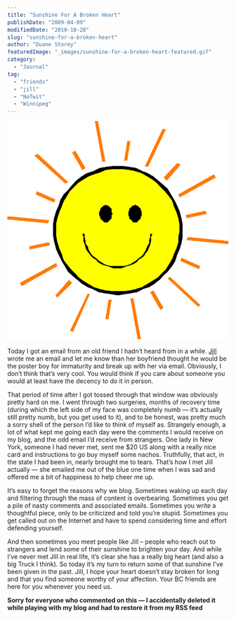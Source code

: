 ```yaml
---
title: "Sunshine For A Broken Heart"
publishDate: "2009-04-09"
modifiedDate: "2010-10-28"
slug: "sunshine-for-a-broken-heart"
author: "Duane Storey"
featuredImage: "_images/sunshine-for-a-broken-heart-featured.gif"
category:
  - "Journal"
tag:
  - "friends"
  - "jill"
  - "NoTwit"
  - "Winnipeg"
---
```


[![](_images/sunshine-for-a-broken-heart-1.gif "Happy Sunshine")](http://www.migratorynerd.com/wordpress/wp-content/uploads/2009/04/happy-sun1.gif)

Today I got an email from an old friend I hadn’t heard from in a while. [Jill](http://ajillstory.com) wrote me an email and let me know than her boyfriend thought he would be the poster boy for immaturity and break up with her via email. Obviously, I don’t think that’s very cool. You would think if you care about someone you would at least have the decency to do it in person.

That period of time after I got tossed through that window was obviously pretty hard on me. I went through two surgeries, months of recovery time (during which the left side of my face was completely numb — it’s actually still pretty numb, but you get used to it), and to be honest, was pretty much a sorry shell of the person I’d like to think of myself as. Strangely enough, a lot of what kept me going each day were the comments I would receive on my blog, and the odd email I’d receive from strangers. One lady in New York, someone I had never met, sent me $20 US along with a really nice card and instructions to go buy myself some nachos. Truthfully, that act, in the state I had been in, nearly brought me to tears. That’s how I met Jill actually — she emailed me out of the blue one time when I was sad and offered me a bit of happiness to help cheer me up.

It’s easy to forget the reasons why we blog. Sometimes waking up each day and filtering through the mass of content is overbearing. Sometimes you get a pile of nasty comments and associated emails. Sometimes you write a thoughtful piece, only to be criticized and told you’re stupid. Sometimes you get called out on the Internet and have to spend considering time and effort defending yourself.

And then sometimes you meet people like Jill – people who reach out to strangers and lend some of their sunshine to brighten your day. And while I’ve never met Jill in real life, it’s clear she has a really big heart (and also a big Truck I think). So today it’s my turn to return some of that sunshine I’ve been given in the past. Jill, I hope your heart doesn’t stay broken for long and that you find someone worthy of your affection. Your BC friends are here for you whenever you need us.

**Sorry for everyone who commented on this — I accidentally deleted it while playing with my blog and had to restore it from my RSS feed**